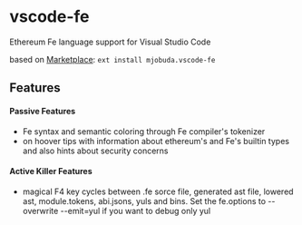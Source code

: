 



# vscode-fe    
   


Ethereum Fe language support for Visual Studio Code


based on 
[Marketplace](https://marketplace.visualstudio.com/items?itemName=mjobuda.vscode-fe): `ext install mjobuda.vscode-fe`


## Features

#### Passive Features

* Fe syntax and semantic coloring through Fe compiler's tokenizer
* on hoover tips with information about ethereum's and Fe's builtin types and also hints about security concerns

#### Active Killer Features

* magical F4 key cycles between .fe sorce file, generated ast file, lowered ast, module.tokens, abi.jsons, yuls and bins. Set the fe.options to --overwrite --emit=yul if you want to debug only yul
